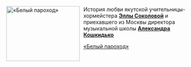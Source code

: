 <!--2025-05-21 11:09:38-->
<div class="yb">
  <div class="rss kino_kino"><a href="https://www.kino-teatr.ru/video/49784/" title="«Белый пароход»"><img src="https://www.kino-teatr.ru/video/4/8/49784/poster.jpg" width="196" height="147" align="left" hspace="5" style="margin: 0px 10px 0px 5px" alt="«Белый пароход»"/></a>История любви якутской учительницы-хормейстера <a href=https://www.kino-teatr.ru/kino/acter/w/ros/710480/bio/ target=_blank><strong>Эллы Соколовой</strong></a> и приехавшего из Москвы директора музыкальной школы <a href=https://www.kino-teatr.ru/kino/acter/m/ros/308213/bio/ target=_blank><strong>Александра Кошкидько</strong></a> <p class="titl"><a href="https://www.kino-teatr.ru/video/49784/">«Белый пароход»</a></p></div>
</div>
